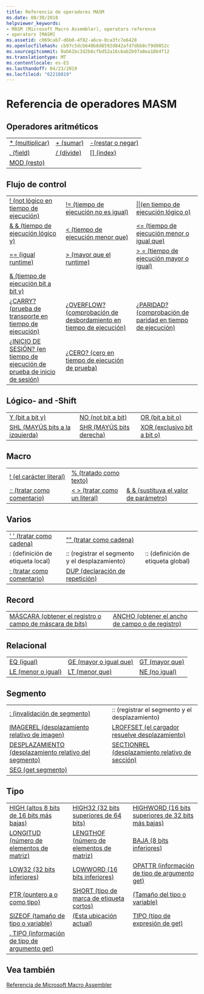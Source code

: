 ```yaml
---
title: Referencia de operadores MASM
ms.date: 08/30/2018
helpviewer_keywords:
- MASM (Microsoft Macro Assembler), operators reference
- operators [MASM]
ms.assetid: c069cab7-d6b0-4f82-a6ce-0ca3fc7e6428
ms.openlocfilehash: cb97c5dcb640b8d8592d842afd7dbb8cf9d0852c
ms.sourcegitcommit: 0ab61bc3d2b6cfbd52a16c6ab2b97a8ea1864f12
ms.translationtype: MT
ms.contentlocale: es-ES
ms.lasthandoff: 04/23/2019
ms.locfileid: "62210819"
---
```

# <a name="masm-operators-reference"></a>Referencia de operadores MASM

## <a name="arithmetic"></a>Operadores aritméticos

||||
|-|-|-|
|[* (multiplicar)](operator-multiply.md)|[+ (sumar)](operator-add.md)|[-(restar o negar)](operator-subtract-2.md)|
|[. (field)](operator-dot.md)|[/ (divide)](operator-subtract-1.md)|[&#91;&#93; (index)](operator-brackets.md)|
|[MOD (resto)](operator-mod.md)|||

## <a name="control-flow"></a>Flujo de control

||||
|-|-|-|
|[\! (not lógico en tiempo de ejecución)](operator-logical-not-masm-run-time.md)|[\!= (tiempo de ejecución no es igual)](operator-not-equal-masm.md)|[&#124;&#124;(en tiempo de ejecución lógico o)](operator-logical-or.md)|
|[& & (tiempo de ejecución lógico y)](operator-logical-and-masm-run-time.md)|[< (tiempo de ejecución menor que)](operator-less-than-masm-run-time.md)|[\<= (tiempo de ejecución menor o igual que)](operator-less-or-equal-masm-run-time.md)|
|[== (igual runtime)](operator-equal-masm-run-time.md)|[> (mayor que el runtime)](operator-greater-than-masm-run-time.md)|[> = (tiempo de ejecución mayor o igual)](operator-greater-or-equal-masm-run-time.md)|
|[& (tiempo de ejecución bit a bit y)](operator-bitwise-and.md)|||
|[¿CARRY? (prueba de transporte en tiempo de ejecución)](operator-carry-q.md)|[¿OVERFLOW? (comprobación de desbordamiento en tiempo de ejecución)](operator-overflow-q.md)|[¿PARIDAD? (comprobación de paridad en tiempo de ejecución)](operator-parity-q.md)|
|[¿INICIO DE SESIÓN? (en tiempo de ejecución de prueba de inicio de sesión)](operator-sign-q.md)|[¿CERO? (cero en tiempo de ejecución de prueba)](operator-zero-q.md)||

## <a name="logical-and-shift"></a>Lógico- and -Shift

||||
|-|-|-|
|[Y (bit a bit y)](operator-and.md)|[NO (not bit a bit)](operator-not.md)|[OR (bit a bit o)](operator-or.md)|
|[SHL (MAYÚS bits a la izquierda)](operator-shl.md)|[SHR (MAYÚS bits derecha)](operator-shr.md)|[XOR (exclusivo bit a bit o)](operator-xor.md)|

## <a name="macro"></a>Macro

||||
|-|-|-|
|[\! (el carácter literal)](operator-logical-not-masm.md)|[% (tratado como texto)](operator-percent.md)||
|[;; (tratar como comentario)](operator-semicolons.md)|[&lt; &gt; (tratar como un literal)](operator-literal.md)|[& & (sustituya el valor de parámetro)](operator-logical-and-masm.md)|

## <a name="miscellaneous"></a>Varios

||||
|-|-|-|
|[' ' (tratar como cadena)](operator-single-quote.md)|["" (tratar como cadena)](operator-double-quote.md)||
|: (definición de etiqueta local)|:: (registrar el segmento y el desplazamiento)|:: (definición de etiqueta global)|
|[; (tratar como comentario)](operator-semicolon.md)|[DUP (declaración de repetición)](operator-dup.md)||

## <a name="record"></a>Record

|||
|-|-|
|[MÁSCARA (obtener el registro o campo de máscara de bits)](operator-mask.md)|[ANCHO (obtener el ancho de campo o de registro)](operator-width.md)|

## <a name="relational"></a>Relacional

||||
|-|-|-|
|[EQ (igual)](operator-eq.md)|[GE (mayor o igual que)](operator-ge.md)|[GT (mayor que)](operator-gt.md)|
|[LE (menor o igual)](operator-le.md)|[LT (menor que)](operator-lt.md)|[NE (no igual)](operator-ne.md)|

## <a name="segment"></a>Segmento

|||
|-|-|
|[: (invalidación de segmento)](operator-colon.md)|:: (registrar el segmento y el desplazamiento)|
|[IMAGEREL (desplazamiento relativo de imagen)](operator-imagerel.md)|[LROFFSET (el cargador resuelve desplazamiento)](operator-lroffset.md)|
|[DESPLAZAMIENTO (desplazamiento relativo del segmento)](operator-offset.md)|[SECTIONREL (desplazamiento relativo de sección)](operator-sectionrel.md)|
|[SEG (get segmento)](operator-seg.md)||

## <a name="type"></a>Tipo

||||
|-|-|-|
|[HIGH (altos 8 bits de 16 bits más bajas)](operator-high.md)|[HIGH32 (32 bits superiores de 64 bits)](operator-high32.md)|[HIGHWORD (16 bits superiores de 32 bits más bajas)](operator-highword.md)|
|[LONGITUD (número de elementos de matriz)](operator-length.md)|[LENGTHOF (número de elementos de matriz)](operator-lengthof.md)|[BAJA (8 bits inferiores)](operator-low.md)|
|[LOW32 (32 bits inferiores)](operator-low32.md)|[LOWWORD (16 bits inferiores)](operator-lowword.md)|[OPATTR (información de tipo de argumento get)](operator-opattr.md)|
|[PTR (puntero a o como tipo)](operator-ptr.md)|[SHORT (tipo de marca de etiqueta cortos)](operator-short.md)|[(Tamaño del tipo o variable)](operator-size.md)|
|[SIZEOF (tamaño de tipo o variable)](operator-sizeof.md)|[(Esta ubicación actual)](operator-this.md)|[TIPO (tipo de expresión de get)](operator-type.md)|
|[. TIPO (información de tipo de argumento get)](operator-dot-type.md)|||

## <a name="see-also"></a>Vea también

[Referencia de Microsoft Macro Assembler](microsoft-macro-assembler-reference.md)<br/>
